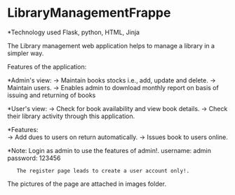 # LibraryManagementFrappe

*Technology used Flask, python, HTML, Jinja

The Library management web application helps to manage a library in a simpler way.

Features of the application:

*Admin's view:
-> Maintain books stocks i.e., add, update and delete.
-> Maintain users.
-> Enables admin to download monthly report on basis of issuing and returning of books
   
*User's view:
-> Check for book availability and view book details.
-> Check their library activity through this application.
    
*Features:    
-> Add dues to users on return automatically.
-> Issues book to users online.

*Note: Login as admin to use the features of admin!. 
username: admin
password: 123456

 
       The register page leads to create a user account only!. 
       
The pictures of the page are attached in images folder.       
